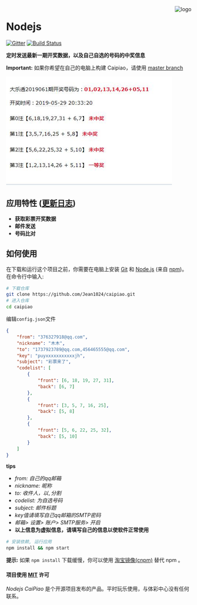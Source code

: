 <img src="assets/icon.png" alt="logo" height="120" align="right" />

# Nodejs

[![Gitter](https://badges.gitter.im/hfcx-nodejs/community.svg)](https://gitter.im/hfcx-nodejs/community?utm_source=badge&utm_medium=badge&utm_campaign=pr-badge)  [![Build Status](https://travis-ci.org/Jean1024/caipiao.svg?branch=master)](https://travis-ci.org/Jean1024/caipiao) 

**定时发送最新一期开奖数据，以及自己自选的号码的中奖信息** 

**Important:** 如果你希望在自己的电脑上构建 Caipiao，请使用 [master branch](https://github.com/Jean1024/caipiao/tree/master)

![qq20160428-0 2x](https://github.com/Jean1024/caipiao/blob/master/out.jpg)

## 应用特性 ([更新日志](CHANGELOG.md))

-  **获取彩票开奖数据**
-  **邮件发送**
-  **号码比对** 

## 如何使用

在下载和运行这个项目之前，你需要在电脑上安装 [Git](https://git-scm.com) 和 [Node.js](https://nodejs.org/en/download/) (来自 [npm](https://www.npmjs.com/))。在命令行中输入:

``` bash
# 下载仓库
git clone https://github.com/Jean1024/caipiao.git
# 进入仓库
cd caipiao
```
编辑`config.json`文件
```json
{
    "from": "376327918@qq.com",
    "nickname": "木木",
    "to": "1737923789@qq.com,456465555@qq.com",
    "key": "puyxxxxxxxxxxxjh",
    "subject": "彩票来了",
    "codelist": [
        {
            "front": [6, 18, 19, 27, 31],
            "back": [6, 7]
        },
        {
            "front": [3, 5, 7, 16, 25],
            "back": [5, 8]
        },
        {
            "front": [5, 6, 22, 25, 32],
            "back": [5, 10]
        }
    ]
}
```
**tips**
- *from: 自己的qq邮箱*
- *nickname: 昵称*
- *to: 收件人，以`,`分割*
- *codelist: 为自选号码*
- *subject: 邮件标题*
- *key值请填写自己qq邮箱的SMTP密码* 
- *邮箱> 设置> 账户> SMTP服务> 开启*
- **以上信息为虚拟信息，请填写自己的信息以使软件正常使用**

``` bash
# 安装依赖, 运行应用
npm install && npm start
```

**提示:** 如果 `npm install` 下载缓慢，你可以使用 [淘宝镜像(cnpm)](http://npm.taobao.org/) 替代 npm 。


#### 项目使用 [MIT](LICENSE.md) 许可

*Nodejs CaiPiao* 是个开源项目发布的产品。平时玩乐使用，与体彩中心没有任何联系。
